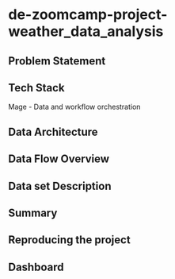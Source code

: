 # de-zoomcamp-project-weather_data_analysis

## Problem Statement


## Tech Stack
Mage - Data and workflow orchestration



## Data Architecture



## Data Flow Overview


## Data set Description


## Summary 


## Reproducing the project


## Dashboard
